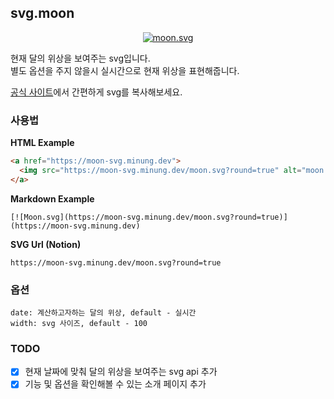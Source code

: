 ## svg.moon

<p align="center">
   <a href="https://moon-svg.minung.dev">
    <img src="https://moon-svg.minung.dev/moon.svg?round=true" alt="moon.svg" />
  </a>
</p>

현재 달의 위상을 보여주는 svg입니다.  
별도 옵션을 주지 않을시 실시간으로 현재 위상을 표현해줍니다.

[공식 사이트](https://moon-svg.minung.dev/)에서 간편하게 svg를 복사해보세요.

### 사용법

**HTML Example**

```html
<a href="https://moon-svg.minung.dev">
  <img src="https://moon-svg.minung.dev/moon.svg?round=true" alt="moon.svg" />
</a>
```

**Markdown Example**

```
[![Moon.svg](https://moon-svg.minung.dev/moon.svg?round=true)](https://moon-svg.minung.dev)
```

**SVG Url (Notion)**

```
https://moon-svg.minung.dev/moon.svg?round=true
```

### 옵션

```
date: 계산하고자하는 달의 위상, default - 실시간
width: svg 사이즈, default - 100
```

### TODO

- [x] 현재 날짜에 맞춰 달의 위상을 보여주는 svg api 추가
- [x] 기능 및 옵션을 확인해볼 수 있는 소개 페이지 추가
